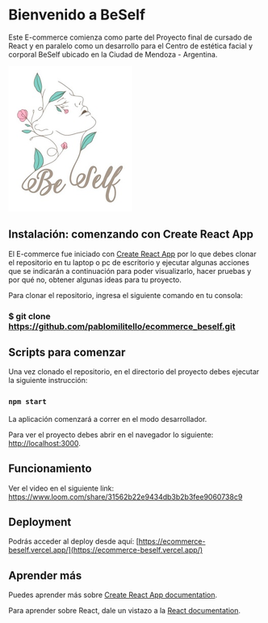 # Bienvenido a BeSelf

Este E-commerce comienza como parte del Proyecto final de cursado de React y en paralelo como un desarrollo para el Centro de estética facial y corporal BeSelf ubicado en la Ciudad de Mendoza - Argentina.

![imgBesel](/public/images/beSelfReadme.jpg)

## Instalación: comenzando con Create React App

El E-commerce fue iniciado con [Create React App](https://github.com/facebook/create-react-app) por lo que debes clonar el repositorio en tu laptop o pc de escritorio y ejecutar algunas acciones que se indicarán a continuación para poder visualizarlo, hacer pruebas y por qué no, obtener algunas ideas para tu proyecto.

Para clonar el repositorio, ingresa el siguiente comando en tu consola:

### $ git clone https://github.com/pablomilitello/ecommerce_beself.git

## Scripts para comenzar

Una vez clonado el repositorio, en el directorio del proyecto debes ejecutar la siguiente instrucción:

### `npm start`

La aplicación comenzará a correr en el modo desarrollador.

Para ver el proyecto debes abrir en el navegador lo siguiente: [http://localhost:3000](http://localhost:3000).

## Funcionamiento

Ver el video en el siguiente link:
https://www.loom.com/share/31562b22e9434db3b2b3fee9060738c9

## Deployment

Podrás acceder al deploy desde aquí: [https://ecommerce-beself.vercel.app/](https://ecommerce-beself.vercel.app/)

## Aprender más

Puedes aprender más sobre [Create React App documentation](https://facebook.github.io/create-react-app/docs/getting-started).

Para aprender sobre React, dale un vistazo a la [React documentation](https://reactjs.org/).
